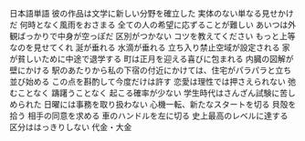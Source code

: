 日本語単語
彼の作品は文学に新しい分野を確立した
実体のない単なる見せかけだ
何時となく風雨をおさまる
全ての人の希望に応ずることが難しい
あいつは外観ばっかりで中身が空っぽだ
区別がつかない
コツを教えてください
もっと上等なのを見せてくれ
涎が垂れる
水滴が垂れる
立ち入り禁止空域が設定される
家が貧しいために中途で退学する
町は正月を迎える喜びに包まれる
内臓の図解が壁にかける
駅のあたりから私の下宿の付近にかけては、住宅がパラパラと立ち並び始める
この点を斟酌して今度だけは許す
恋愛は理性では押さえられない
弛むことなく
躊躇うことなく
起こる確率が少ない
学生時代はさんざん試験に苦しめられた
日曜には事務を取り扱わない
心機一転、新たなスタートを切る
貝殻を拾う
相手の同意を求める
車のハンドルを左に切る
史上最高のレベルに達する
区分ははっきりしない
代金・大金







